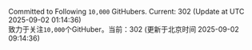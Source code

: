 Committed to Following `10,000` GitHubers. Current: <!-- FOLLOWING_COUNT -->302<!-- FOLLOWING_COUNT --> (Update at UTC <!-- LAST_UPDATED -->2025-09-02 01:14:36<!-- LAST_UPDATED -->)<br>
致力于关注`10,000`个GitHuber。当前：<!-- FOLLOWING_COUNT -->302<!-- FOLLOWING_COUNT --> (更新于北京时间 <!-- LAST_UPDATED_CST -->2025-09-02 09:14:36<!-- LAST_UPDATED_CST -->)
